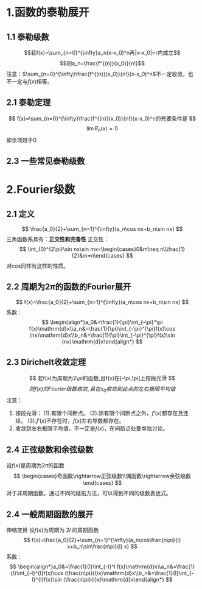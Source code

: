 # 1.函数的泰勒展开
## 1.1 泰勒级数
$$若f(x)=\sum_{n=0}^{\infty}a_n(x-x_0)^n再|x-x_0|<r内成立$$
$$则a_n=\frac{f^{(n)}(x_0)}{n!}$$注意：$\sum_{n=0}^{\infty}\frac{f^{(n)}(x_0)}{n!}(x-x_0)^n$不一定收敛，也不一定与$f(x)$相等。
## 2.1 泰勒定理
$$
f(x)=\sum_{n=0}^{\infty}\frac{f^{(n)}(x_0)}{n!}(x-x_0)^n的充要条件是
$$
$$
\lim R_n(x)=0
$$
即余项趋于0
## 2.3 一些常见泰勒级数
# 2.Fourier级数
## 2.1 定义
$$
\frac{a_0}{2}+\sum_{n=1}^{\infty}(a_n\cos nx+b_n\sin nx)
$$
三角函数系具有：**正交性和完备性**
正交性：
$$
\int_{0}^{2\pi}\sin nx\sin mx=\begin{cases}0&m\neq n\\\frac{1}{2}&m=n\end{cases}
$$
对cos同样有这样的性质。
## 2.2 周期为$2\pi$的函数的Fourier展开
$$
f(x)=\frac{a_0}{2}+\sum_{n=1}^{\infty}(a_n\cos nx+b_n\sin nx)
$$
系数：
$$
\begin{align*}a_0&=\frac{1}{\pi}\int_{-\pi}^\pi f(x)\mathrm{d}x\\a_n&=\frac{1}{\pi}\int_{-\pi}^{\pi}f(x)\cos (nx)\mathrm{d}x\\b_n&=\frac{1}{\pi}\int_{-\pi}^{\pi}f(x)\sin (nx)\mathrm{d}x\end{align*}
$$
## 2.3 Dirichelt收敛定理
$$
若f(x)为周期为2\pi的函数,且f(x)在(-\pi,\pi]上按段光滑
$$
$$
则f(x)的\text{Fourier}级数收敛,且在x_0收敛到此点的左右极限平均值
$$
注意：
1. 按段光滑：
   (1).有限个间断点。
   (2).除有限个间断点之外，$f'(x)$都存在且连续。
   (3).$f'(x)$不存在时，$f(x)$左右导数都存在。
2. 收敛到左右极限平均值，不一定是$f(x)$，在间断点处要单独讨论。
## 2.4 正弦级数和余弦级数
设$f(x)$是周期为$2\pi$的函数
$$
\begin{cases}奇函数\rightarrow正弦级数\\偶函数\rightarrow余弦级数\end{cases}
$$
对于非周期函数，通过不同的延拓方法，可以得到不同的级数表达式。
## 2.4 一般周期函数的展开
伸缩变换
设$f(x)$为周期为 $2l$ 的周期函数
$$
f(x)=\frac{a_0}{2}+\sum_{n=1}^{\infty}(a_n\cos\frac{n\pi}{l} x+b_n\sin\frac{n\pi}{l} x)
$$
系数：
$$
\begin{align*}a_0&=\frac{1}{l}\int_{-l}^l f(x)\mathrm{d}x\\a_n&=\frac{1}{l}\int_{-l}^{l}f(x)\cos (\frac{n\pi}{l}x)\mathrm{d}x\\b_n&=\frac{1}{l}\int_{-l}^{l}f(x)\sin (\frac{n\pi}{l}x)\mathrm{d}x\end{align*}
$$
